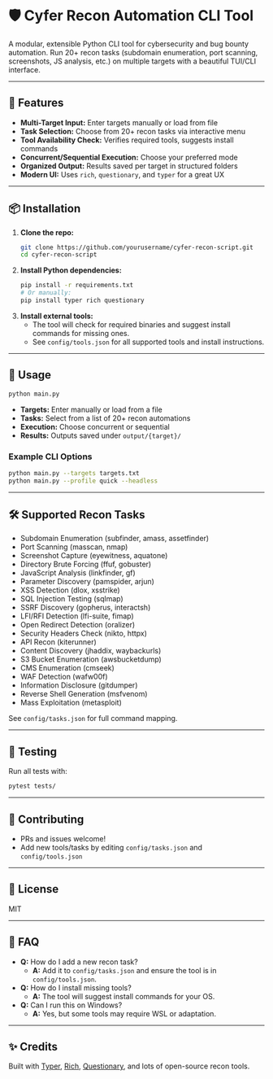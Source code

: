 # 🛡️ Cyfer Recon Automation CLI Tool

A modular, extensible Python CLI tool for cybersecurity and bug bounty automation. Run 20+ recon tasks (subdomain enumeration, port scanning, screenshots, JS analysis, etc.) on multiple targets with a beautiful TUI/CLI interface.

---

## 🚀 Features
- **Multi-Target Input:** Enter targets manually or load from file
- **Task Selection:** Choose from 20+ recon tasks via interactive menu
- **Tool Availability Check:** Verifies required tools, suggests install commands
- **Concurrent/Sequential Execution:** Choose your preferred mode
- **Organized Output:** Results saved per target in structured folders
- **Modern UI:** Uses `rich`, `questionary`, and `typer` for a great UX

---

## 📦 Installation

1. **Clone the repo:**
   ```bash
   git clone https://github.com/yourusername/cyfer-recon-script.git
   cd cyfer-recon-script
   ```
2. **Install Python dependencies:**
   ```bash
   pip install -r requirements.txt
   # Or manually:
   pip install typer rich questionary
   ```
3. **Install external tools:**
   - The tool will check for required binaries and suggest install commands for missing ones.
   - See `config/tools.json` for all supported tools and install instructions.

---

## 🏃 Usage

```bash
python main.py
```

- **Targets:** Enter manually or load from a file
- **Tasks:** Select from a list of 20+ recon automations
- **Execution:** Choose concurrent or sequential
- **Results:** Outputs saved under `output/{target}/`

### Example CLI Options

```bash
python main.py --targets targets.txt
python main.py --profile quick --headless
```

---

## 🛠️ Supported Recon Tasks

- Subdomain Enumeration (subfinder, amass, assetfinder)
- Port Scanning (masscan, nmap)
- Screenshot Capture (eyewitness, aquatone)
- Directory Brute Forcing (ffuf, gobuster)
- JavaScript Analysis (linkfinder, gf)
- Parameter Discovery (pamspider, arjun)
- XSS Detection (dlox, xsstrike)
- SQL Injection Testing (sqlmap)
- SSRF Discovery (gopherus, interactsh)
- LFI/RFI Detection (lfi-suite, fimap)
- Open Redirect Detection (oralizer)
- Security Headers Check (nikto, httpx)
- API Recon (kiterunner)
- Content Discovery (jhaddix, waybackurls)
- S3 Bucket Enumeration (awsbucketdump)
- CMS Enumeration (cmseek)
- WAF Detection (wafw00f)
- Information Disclosure (gitdumper)
- Reverse Shell Generation (msfvenom)
- Mass Exploitation (metasploit)

See `config/tasks.json` for full command mapping.

---

## 🧪 Testing

Run all tests with:
```bash
pytest tests/
```

---

## 🤝 Contributing
- PRs and issues welcome!
- Add new tools/tasks by editing `config/tasks.json` and `config/tools.json`

---

## 📄 License
MIT

---

## 🙋 FAQ
- **Q:** How do I add a new recon task?
  - **A:** Add it to `config/tasks.json` and ensure the tool is in `config/tools.json`.
- **Q:** How do I install missing tools?
  - **A:** The tool will suggest install commands for your OS.
- **Q:** Can I run this on Windows?
  - **A:** Yes, but some tools may require WSL or adaptation.

---

## ✨ Credits
Built with [Typer](https://typer.tiangolo.com/), [Rich](https://rich.readthedocs.io/), [Questionary](https://github.com/tmbo/questionary), and lots of open-source recon tools.
